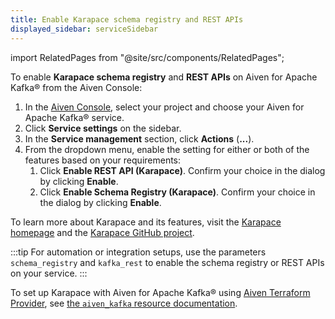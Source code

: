 ```yaml
---
title: Enable Karapace schema registry and REST APIs
displayed_sidebar: serviceSidebar
---
```


import RelatedPages from "@site/src/components/RelatedPages";

To enable **Karapace schema registry** and **REST APIs** on Aiven for Apache Kafka® from the Aiven Console:

1. In the [Aiven Console](https://console.aiven.io/), select your
   project and choose your Aiven for Apache Kafka® service.
1. Click **Service settings** on the sidebar.
1. In the **Service management** section, click **Actions** (**...**).
1. From the dropdown menu, enable the setting for either or both of the
   features based on your requirements:
   1. Click **Enable REST API (Karapace)**. Confirm your choice in the
      dialog by clicking **Enable**.
   1. Click **Enable Schema Registry (Karapace)**. Confirm your choice
      in the dialog by clicking **Enable**.

To learn more about Karapace and its features, visit the [Karapace
homepage](https://www.karapace.io) and the [Karapace GitHub
project](https://github.com/aiven/karapace).

:::tip
For automation or integration setups, use the parameters
`schema_registry` and `kafka_rest` to enable the schema registry or REST
APIs on your service.
:::

<RelatedPages/>

To set up Karapace with Aiven for Apache Kafka®
using [Aiven Terraform Provider](https://registry.terraform.io/providers/aiven/aiven/latest/docs),
see [the `aiven_kafka` resource documentation](https://registry.terraform.io/providers/aiven/aiven/latest/docs/resources/kafka).
